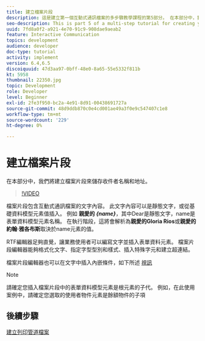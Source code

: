 ```yaml
---
title: 建立檔案片段
description: 這是建立第一個互動式通訊檔案的多步驟教學課程的第5部分。 在本部分中，我們將建立檔案片段來儲存收件者名稱和地址。
seo-description: This is part 5 of a multi-step tutorial for creating your first interactive communications document. In this part, we will create document fragment to hold the recipient name and address.
uuid: 7fd8a0f2-a921-4e70-91c9-908dae9aeab2
feature: Interactive Communication
topics: development
audience: developer
doc-type: tutorial
activity: implement
version: 6.4,6.5
discoiquuid: 47d3aa97-0bff-48e0-8a65-55e5332f811b
kt: 5958
thumbnail: 22350.jpg
topic: Development
role: Developer
level: Beginner
exl-id: 2fe3f950-bc2a-4e91-8d91-00438691727a
source-git-commit: 48d9ddb870c0e4cd001ae49a3f0e9c547407c1e8
workflow-type: tm+mt
source-wordcount: '229'
ht-degree: 0%

---
```


# 建立檔案片段

在本部分中，我們將建立檔案片段來儲存收件者名稱和地址。

>[!VIDEO](https://video.tv.adobe.com/v/22350?quality=12&learn=on)

檔案片段包含互動式通訊檔案的文字內容。 此文字內容可以是靜態文字，或從基礎資料模型元素值插入。 例如 **親愛的 _{name}_**，其中Dear是靜態文字，name是表單資料模型元素名稱。 在執行階段，這將會解析為&#x200B;**親愛的Gloria Rios**或&#x200B;**親愛的約翰·雅各布斯**取決於name元素的值。

RTF編輯器足夠直覺，讓業務使用者可以編寫文字並插入表單資料元素。 檔案片段編輯器能夠格式化文字、指定字型型別和樣式、插入特殊字元和建立超連結。

檔案片段編輯器也可以在文字中插入內嵌條件，如下所述 [視訊](https://helpx.adobe.com/experience-manager/kt/forms/using/editing-improvements-correspondence-mgmt-feature-video-use.html)

>[!NOTE]
>
>請確定您插入檔案片段中的表單資料模型元素是根元素的子代。 例如，在此使用案例中，請確定您選取的使用者物件元素是餘額物件的子項

## 後續步驟

[建立列印管道檔案](./create-print-channel-document.md)
